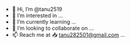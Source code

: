 - 👋 Hi, I’m @tanu2519
- 👀 I’m interested in ...
- 🌱 I’m currently learning ...
- 💞️ I’m looking to collaborate on ...
- 📫 Reach me at 📥 tanu282501@gmail.com ...

<!---
tanu2519/tanu2519 is a ✨ special ✨ repository because its `README.md` (this file) appears on your GitHub profile.
You can click the Preview link to take a look at your changes.
--->
